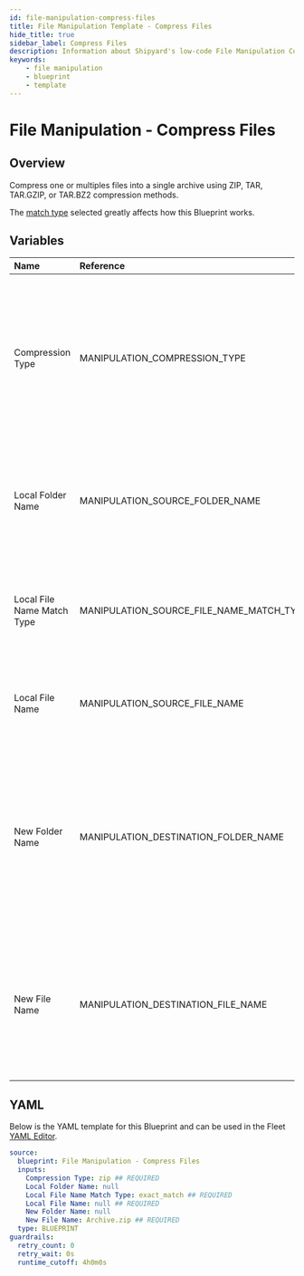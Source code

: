 ```yaml
---
id: file-manipulation-compress-files
title: File Manipulation Template - Compress Files
hide_title: true
sidebar_label: Compress Files
description: Information about Shipyard's low-code File Manipulation Compress Files blueprint. Compress one or multiples files into a single archive using ZIP, TAR, TAR.GZIP, or TAR.BZ2 compression methods.
keywords:
    - file manipulation
    - blueprint
    - template
---
```


# File Manipulation - Compress Files

## Overview

Compress one or multiples files into a single archive using ZIP, TAR, TAR.GZIP, or TAR.BZ2 compression methods.

The [match type](https://www.shipyardapp.com/docs/reference/blueprint-library/match-type/) selected greatly affects how this Blueprint works.



## Variables

| Name | Reference | Type | Required | Default | Options | Description |
|:---|:---|:---|:---|:---|:---|:---|
| Compression Type | MANIPULATION_COMPRESSION_TYPE | Select | :white_check_mark: | `zip` | .zip: `zip`<br></br><br></br>.tar: `tar`<br></br><br></br>.tar.bz2: `tar.bz2`<br></br><br></br>.tar.gz: `tar.gz` | Type of compression to use on the provided files. |
| Local Folder Name | MANIPULATION_SOURCE_FOLDER_NAME | Alphanumeric | :heavy_minus_sign: | - | - | Name of the local folder on Shipyard where the target file lives. If left blank, will look in the home directory. |
| Local File Name Match Type | MANIPULATION_SOURCE_FILE_NAME_MATCH_TYPE | Select | :white_check_mark: | `exact_match` | Exact Match: `exact_match`<br></br><br></br>Regex Match: `regex_match` | Determines if the text in `Local File Name` will look for one file with exact match, or multiple files using regex. |
| Local File Name | MANIPULATION_SOURCE_FILE_NAME | Alphanumeric | :white_check_mark: | - | - | Name of the target file on Shipyard. Can be regex if `Match Type` is set accordingly. |
| New Folder Name | MANIPULATION_DESTINATION_FOLDER_NAME | Alphanumeric | :heavy_minus_sign: | - | - | Folder where the newly compressed file should be created on Shipyard. Leaving blank will place the file in the home directory. If the folder does not already exist, it will be created. |
| New File Name | MANIPULATION_DESTINATION_FILE_NAME | Alphanumeric | :white_check_mark: | Archive.zip | - | What to name the newly compressed file on Shipyard. It is recommended to end this name with the same extension as the compression type chosen. |


## YAML

Below is the YAML template for this Blueprint and can be used in the Fleet [YAML Editor](../../reference/fleets/yaml-editor.md).

```yaml
source:
  blueprint: File Manipulation - Compress Files
  inputs:
    Compression Type: zip ## REQUIRED
    Local Folder Name: null 
    Local File Name Match Type: exact_match ## REQUIRED
    Local File Name: null ## REQUIRED
    New Folder Name: null 
    New File Name: Archive.zip ## REQUIRED
  type: BLUEPRINT
guardrails:
  retry_count: 0
  retry_wait: 0s
  runtime_cutoff: 4h0m0s
  
```
